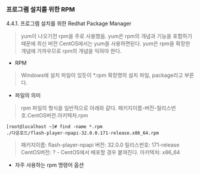 ### 프로그램 설치를 위한 RPM

4.4.1. 프로그램 설치를 위한 Redhat Package Manager
> yum이 나오기전 rpm을 주로 사용했음.
> yum은 rpm의 개념과 기능을 포함하기 때문에 최신 버전 CentOS에서는 yum을 사용하면된다.
> yum은 rpm을 확장한 개념에 가까우므로 rpm의 개념을 익혀야 한다.
- RPM
> Windows에 설치 파일이 있듯이 *.rpm 확장명의 설치 파일, package라고 부른다.
- 파일의 의미
> rpm 파일의 형식을 일반적으로 아래와 같다.
> 패키지이름-버전-릴리스번호.CentOS버전.아키텍처.rpm
```
[root@localhost ~]# find -name *.rpm
./다운로드/flash-player-npapi-32.0.0.171-release.x86_64.rpm
```
> 패키지이름: flash-player-npapi
> 버전: 32.0.0
> 릴리스번호: 171-release
> CentOS버전: ? - CentOS에서 배포할 경우 붙여진다.
> 아키텍처: x86_64

- 자주 사용하는 rpm 명령어 옵션
